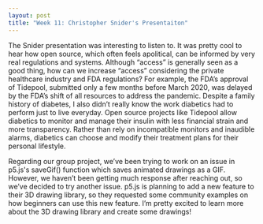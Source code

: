```yaml
---
layout: post
title: "Week 11: Christopher Snider's Presentaiton"
---
```

The Snider presentation was interesting to listen to. It was pretty cool to hear how open source, which often feels apolitical, can be informed by very real regulations and systems. Although “access” is generally seen as a good thing, how can we increase “access” considering the private healthcare industry and FDA regulations? For example, the FDA’s approval of Tidepool, submitted only a few months before March 2020, was delayed by the FDA’s shift of all resources to address the pandemic. Despite a family history of diabetes, I also didn’t really know the work diabetics had to perform just to live everyday. Open source projects like Tidepool allow diabetics to monitor and manage their insulin with less financial strain and more transparency. Rather than rely on incompatible monitors and inaudible alarms, diabetics can choose and modify their treatment plans for their personal lifestyle.

<!--more-->

Regarding our group project, we’ve been trying to work on an issue in p5.js's saveGif() function which saves animated drawings as a GIF. However, we haven’t been getting much response after reaching out, so we’ve decided to try another issue. p5.js is planning to add a new feature to their 3D drawing library, so they requested some community examples on how beginners can use this new feature. I’m pretty excited to learn more about the 3D drawing library and create some drawings!
